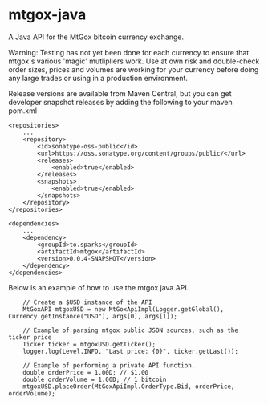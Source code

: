 mtgox-java
==========

A Java API for the MtGox bitcoin currency exchange.  

Warning:  Testing has not yet been done for each currency to ensure that mtgox's various 'magic' mutlipliers work.  Use at own risk and double-check order sizes, prices and volumes are working for your currency before doing any large trades or using in a production environment.

Release versions are available from Maven Central, but you can get developer snapshot releases by adding the following to your maven pom.xml

    <repositories>
        ...
        <repository>
            <id>sonatype-oss-public</id>
            <url>https://oss.sonatype.org/content/groups/public/</url>
            <releases>
                <enabled>true</enabled>
            </releases>
            <snapshots>
                <enabled>true</enabled>
            </snapshots>
        </repository>
    </repositories>

    <dependencies>
        ...
        <dependency>
            <groupId>to.sparks</groupId>
            <artifactId>mtgox</artifactId>
            <version>0.0.4-SNAPSHOT</version>
        </dependency>
    </dependencies>

Below is an example of how to use the mtgox java API.

        // Create a $USD instance of the API
        MtGoxAPI mtgoxUSD = new MtGoxApiImpl(Logger.getGlobal(), Currency.getInstance("USD"), args[0], args[1]);

        // Example of parsing mtgox public JSON sources, such as the ticker price
        Ticker ticker = mtgoxUSD.getTicker();
        logger.log(Level.INFO, "Last price: {0}", ticker.getLast());

        // Example of performing a private API function.
        double orderPrice = 1.00D; // $1.00
        double orderVolume = 1.00D; // 1 bitcoin
        mtgoxUSD.placeOrder(MtGoxApiImpl.OrderType.Bid, orderPrice, orderVolume);
